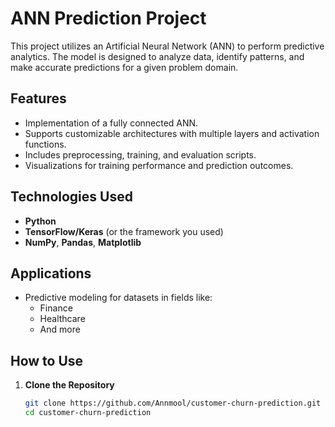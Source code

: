 # ANN Prediction Project  

This project utilizes an Artificial Neural Network (ANN) to perform predictive analytics. The model is designed to analyze data, identify patterns, and make accurate predictions for a given problem domain.  

## Features  
- Implementation of a fully connected ANN.  
- Supports customizable architectures with multiple layers and activation functions.  
- Includes preprocessing, training, and evaluation scripts.  
- Visualizations for training performance and prediction outcomes.  

## Technologies Used  
- **Python**  
- **TensorFlow/Keras** (or the framework you used)  
- **NumPy**, **Pandas**, **Matplotlib**  

## Applications  
- Predictive modeling for datasets in fields like:  
  - Finance  
  - Healthcare  
  - And more  

## How to Use  
1. **Clone the Repository**  
   ```bash
   git clone https://github.com/Annmool/customer-churn-prediction.git  
   cd customer-churn-prediction  
